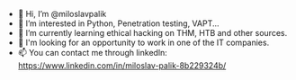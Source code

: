 - 👋 Hi, I’m @miloslavpalik
- 👀 I’m interested in Python, Penetration testing, VAPT...
- 🌱 I’m currently learning ethical hacking on THM, HTB and other sources.
- 💞️ I'm looking for an opportunity to work in one of the IT companies.
- 📫 You can contact me through linkedln: https://www.linkedin.com/in/miloslav-palik-8b229324b/

<!---
miloslavpalik/miloslavpalik is a ✨ special ✨ repository because its `README.md` (this file) appears on your GitHub profile.
You can click the Preview link to take a look at your changes.
--->
